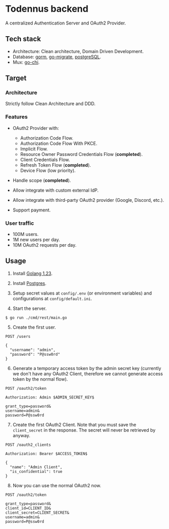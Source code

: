 # Todennus backend

A centralized Authentication Server and OAuth2 Provider.

## Tech stack

- Architecture: Clean architecture, Domain Driven Development.
- Database: [gorm](https://github.com/go-gorm/gorm), [go-migrate](https://github.com/golang-migrate/migrate), [postgreSQL](https://www.postgresql.org/).
- Mux: [go-chi](https://github.com/go-chi/chi).

## Target

### Architecture

Strictly follow Clean Architecture and DDD.

### Features

- OAuth2 Provider with:
  + Authorization Code Flow.
  + Authorization Code Flow With PKCE.
  + Implicit Flow.
  + Resource Owner Password Credentials Flow (**completed**).
  + Client Credentials Flow.
  + Refresh Token Flow (**completed**).
  + Device Flow (low priority).

- Handle scope (**completed**).
- Allow integrate with custom external IdP.
- Allow integrate with third-party OAuth2 provider (Google, Discord, etc.).
- Support payment.

### User traffic

- 100M users.
- 1M new users per day.
- 10M OAuth2 requests per day.

## Usage

1. Install [Golang 1.23](https://go.dev/doc/install).

2. Install [Postgres](https://www.postgresql.org/download/).

3. Setup secret values at `config/.env` (or environment variables) and
   configurations at `config/default.ini`.

4. Start the server.

```shell
$ go run ./cmd/rest/main.go
```

5. Create the first user.

```
POST /users

{
  "username": "admin",
  "password": "P@ssw0rd"
}
```

6. Generate a temporary access token by the admin secret key (currently we don't
have any OAuth2 Client, therefore we cannot generate access token by the normal
flow).

```
POST /oauth2/token

Authorization: Admin $ADMIN_SECRET_KEY$

grant_type=password&
username=admin&
password=P@ssw0rd
```

7. Create the first OAuth2 Client. Note that you must save the `client_secret` in the response. The secret will never be retrieved by anyway.

```
POST /oauth2_clients

Authorization: Bearer $ACCESS_TOKEN$

{
  "name": "Admin Client",
  "is_confidential": true
}
```

8. Now you can use the normal OAuth2 now.

```
POST /oauth2/token

grant_type=password&
client_id=CLIENT_ID&
client_secret=CLIENT_SECRET&
username=admin&
password=P@ssw0rd
```

